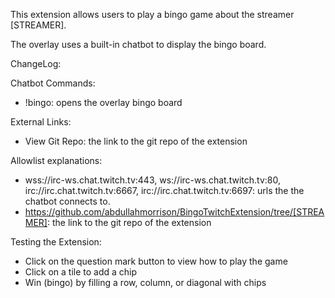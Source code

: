 This extension allows users to play a bingo game about the streamer [STREAMER].

The overlay uses a built-in chatbot to display the bingo board.

ChangeLog:

Chatbot Commands:

- !bingo: opens the overlay bingo board

External Links:

- View Git Repo: the link to the git repo of the extension

Allowlist explanations:

- wss://irc-ws.chat.twitch.tv:443, ws://irc-ws.chat.twitch.tv:80, irc://irc.chat.twitch.tv:6667, irc://irc.chat.twitch.tv:6697: urls the the chatbot connects to.
- https://github.com/abdullahmorrison/BingoTwitchExtension/tree/[STREAMER]: the link to the git repo of the extension

Testing the Extension:

- Click on the question mark button to view how to play the game
- Click on a tile to add a chip
- Win (bingo) by filling a row, column, or diagonal with chips
